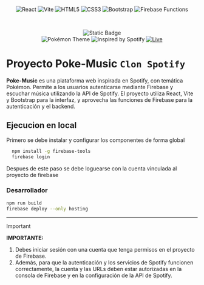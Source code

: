 
<div align="center">




![React](https://img.shields.io/badge/React-18.2.0-61DAFB?style=for-the-badge&logo=react&logoColor=white)
![Vite](https://img.shields.io/badge/Vite-6.3.5-646CFF?style=for-the-badge&logo=vite&logoColor=white)
![HTML5](https://img.shields.io/badge/HTML5-E34F26?style=for-the-badge&logo=html5&logoColor=white)
![CSS3](https://img.shields.io/badge/CSS3-1572B6?style=for-the-badge&logo=css3&logoColor=white)
![Bootstrap](https://img.shields.io/badge/Bootstrap-5.3.3-7952B3?style=for-the-badge&logo=bootstrap&logoColor=white)
![Firebase Functions](https://img.shields.io/badge/Firebase_Functions-Cloud_Functions-FFCA28?style=for-the-badge&logo=firebase&logoColor=white)

<br />

![Static Badge](https://img.shields.io/badge/status-online-brightgreen?style=for-the-badge) \
![Pokémon Theme](https://img.shields.io/badge/Theme-Pokémon-yellow?style=for-the-badge)
![Inspired by Spotify](https://img.shields.io/badge/Inspired%20By-Spotify-1DB954?logo=spotify&logoColor=white&style=for-the-badge) 
[![Live](https://img.shields.io/badge/Ver%20App-Online-success?style=for-the-badge)](https://pokemusic-66466.web.app/)

</div>

# Proyecto Poke-Music `Clon Spotify`
**Poke-Music** es una plataforma web inspirada en Spotify, con temática Pokémon. Permite a los usuarios autenticarse mediante Firebase y escuchar música utilizando la API de Spotify. El proyecto utiliza React, Vite y Bootstrap para la interfaz, y aprovecha las funciones de Firebase para la autenticación y el backend.


## Ejecucion en local
  Primero se debe instalar y configurar los componentes de forma global
  ```bash
    npm install -g firebase-tools 
    firebase login
  ```
  Despues de este paso se debe loguearse con la cuenta vinculada al proyecto de firebase



### Desarrollador
```bash
npm run build
firebase deploy --only hosting
```

---
> [!IMPORTANT]
> **IMPORTANTE:**  
> 1. Debes iniciar sesión con una cuenta que tenga permisos en el proyecto de Firebase.  
> 2. Además, para que la autenticación y los servicios de Spotify funcionen correctamente, la cuenta y las URLs deben estar autorizadas en la consola de Firebase y en la configuración de la API de Spotify.